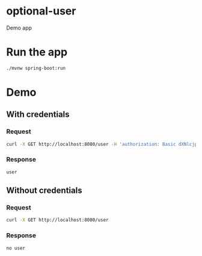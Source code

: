 # optional-user
Demo app 

# Run the app

```sh
./mvnw spring-boot:run
```

# Demo
## With credentials
### Request

```sh
curl -X GET http://localhost:8080/user -H 'authorization: Basic dXNlcjpwYXNzd29yZA=='
```

### Response

`user`

## Without credentials
### Request

```sh
curl -X GET http://localhost:8080/user 
```

### Response

`no user`
